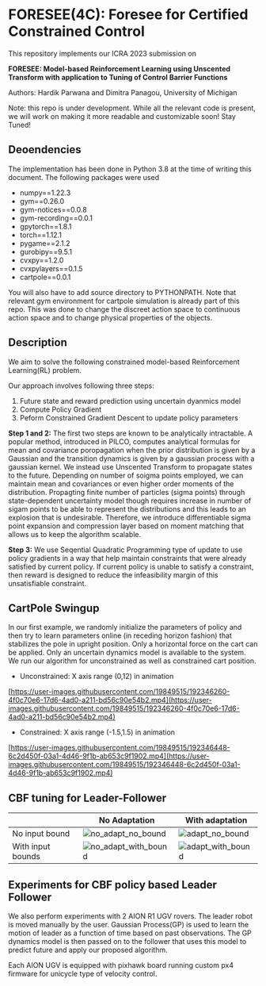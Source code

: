 # FORESEE(4C): Foresee for Certified Constrained Control


This repository implements our ICRA 2023 submission on 

**FORESEE: Model-based Reinforcement Learning using Unscented Transform with application to Tuning of Control Barrier Functions**

Authors: Hardik Parwana and Dimitra Panagou, University of Michigan

Note: this repo is under development. While all the relevant code is present, we will work on making it more readable and customizable soon! Stay Tuned!

## Deoendencies
The implementation has been done in Python 3.8 at the time of writing this document. The following packages were used
- numpy==1.22.3 
- gym==0.26.0 
- gym-notices==0.0.8 
- gym-recording==0.0.1 
- gpytorch==1.8.1 
- torch==1.12.1 
- pygame==2.1.2 
- gurobipy==9.5.1 
- cvxpy==1.2.0 
- cvxpylayers==0.1.5 
- cartpole==0.0.1

You will also have to add source directory to PYTHONPATH. Note that relevant gym environment for cartpole simulation is already part of this repo. This was done to change the discreet action space to continuous action space and to change physical properties of the objects.

## Description

We aim to solve the following constrained model-based Reinforcement Learning(RL) problem.

Our approach involves following three steps:
1. Future state and reward prediction using uncertain dyanmics model
2. Compute Policy Gradient
3. Peform Constrained Gradient Descent to update policy parameters

**Step 1 and 2:** The first two steps are known to be analytically intractable. A popular method, introduced in PILCO, computes analytical formulas for mean and covariance poropagation when the prior distribution is given by a Gaussian and the transition dynamics is given by a gaussian process with a gaussian kernel. We instead use Unscented Transform to propagate states to the future. Depending on number of soigma points employed, we can maintain mean and covariances or even higher order moments of the distribution. Propagting finite number of particles (sigma points) through state-dependent uncertainty model though requires increase in number of sigam points to be able to represent the distributions and this leads to an explosion that is undesirable. Therefore, we introduce differentiable sigma point expansion and compression layer based on moment matching that allows us to keep the algorithm scalable.

**Step 3:** We use Seqential Quadratic Programming type of update to use policy gradients in a way that help maintain constraints that were already satisfied by current policy. If current policy is unable to satisfy a constraint, then reward is designed to reduce the infeasibility margin of this unsatisfiable constraint.  

## CartPole Swingup
In our first example, we randomly initialize the parameters of policy and then try to learn parameters online (in receding horizon fashion) that stabilizes the pole in upright position. Only a horizontal force on the cart can be applied. Only an uncertain dynamics model is available to the system. We run our algorithm for unconstrained as well as constrained cart position.

- Unconstrained: X axis range (0,12) in animation

[https://user-images.githubusercontent.com/19849515/192346260-4f0c70e6-17d6-4ad0-a211-bd56c90e54b2.mp4](https://user-images.githubusercontent.com/19849515/192346260-4f0c70e6-17d6-4ad0-a211-bd56c90e54b2.mp4)

- Constrained: X axis range (-1.5,1.5) in animation

[https://user-images.githubusercontent.com/19849515/192346448-6c2d450f-03a1-4d46-9f1b-ab653c9f1902.mp4](https://user-images.githubusercontent.com/19849515/192346448-6c2d450f-03a1-4d46-9f1b-ab653c9f1902.mp4)


## CBF tuning for Leader-Follower

|  | No Adaptation | With adaptation |
| --------------| -------------------| -----------------|
| No input bound | ![no_adapt_no_bound](https://user-images.githubusercontent.com/19849515/192348004-6dcbf70f-2db5-49dd-9f4f-04370dc028e4.gif) | ![adapt_no_bound](https://user-images.githubusercontent.com/19849515/192348165-5f6fbaf4-81e1-4cd6-893f-d5f763ea9cbc.gif) |
| With input bounds | ![no_adapt_with_bound](https://user-images.githubusercontent.com/19849515/192348231-a921fa36-6198-45b5-94c2-80ae87ab8b39.gif) | ![adapt_with_bound](https://user-images.githubusercontent.com/19849515/192348335-448600b8-042b-4bb5-8c9f-17e654584336.gif)


## Experiments for CBF policy based Leader Follower
We also perform experiments with 2 AION R1 UGV rovers. The leader robot is moved manually by the user. Gaussian Process(GP) is used to learn the motion of leader as a function of time based on past observations. The GP dynamics model is then passed on to the follower that uses this model to predict future and apply our proposed algorithm.

Each AION UGV is equipped with pixhawk board running custom px4 firmware for unicycle type of velocity control.
